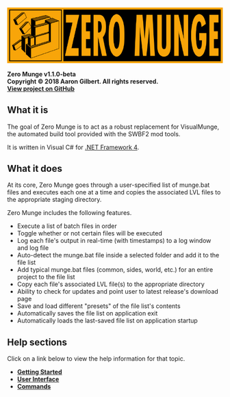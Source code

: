 ![Zero Munge](images/app_banner.jpg)

**Zero Munge v1.1.0-beta**  
**Copyright © 2018 Aaron Gilbert. All rights reserved.**    
[**View project on GitHub**](https://github.com/marth8880/ZeroMunge)

## What it is

The goal of Zero Munge is to act as a robust replacement for VisualMunge, the automated build tool provided with the SWBF2 mod tools.  

It is written in Visual C# for [.NET Framework 4](https://www.microsoft.com/en-us/download/details.aspx?id=17718).

## What it does

At its core, Zero Munge goes through a user-specified list of munge.bat files and executes each one at a time and copies the associated LVL files to the appropriate staging directory.  

Zero Munge includes the following features.

- Execute a list of batch files in order
- Toggle whether or not certain files will be executed
- Log each file's output in real-time (with timestamps) to a log window and log file
- Auto-detect the munge.bat file inside a selected folder and add it to the file list
- Add typical munge.bat files (common, sides, world, etc.) for an entire project to the file list
- Copy each file's associated LVL file(s) to the appropriate directory
- Ability to check for updates and point user to latest release's download page
- Save and load different "presets" of the file list's contents
- Automatically saves the file list on application exit
- Automatically loads the last-saved file list on application startup

## Help sections

Click on a link below to view the help information for that topic.

- [**Getting Started**](topic_gs.html)
- [**User Interface**](topic_ui.html)
- [**Commands**](topic_cmd.html)